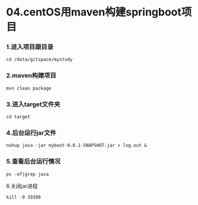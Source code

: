 # 04.centOS用maven构建springboot项目

### 1.进入项目跟目录

```
cd /data/gitspace/mystudy
```

### 2.maven构建项目

```
mvn clean package
```

### 3.进入target文件夹

```
cd target
```

### 4.后台运行jar文件

```
nohup java -jar myboot-0.0.1-SNAPSHOT.jar > log.out &
```

### 5.查看后台运行情况

```
ps -ef|grep java
```

6.关闭jar进程

```
kill -9 39388
```

